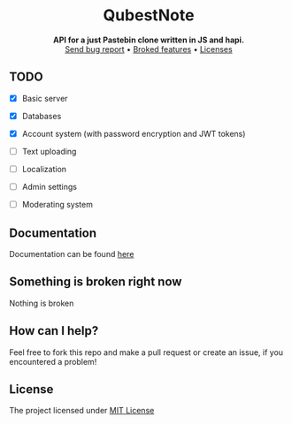 <div align="center">
<h1>QubestNote</h1>
</div>

<div align="center">
    <b>API for a just Pastebin clone written in JS and hapi.</b><br>
    <a href="https://gitlab.com/DebilosTeam/QubestNoteApiJs/-/issues">Send bug report</a>
    •
    <a href="https://gitlab.com/DebilosTeam/QubestNoteApiJs#something-is-broken-right-now">Broked features</a>
    •
    <a href="https://gitlab.com/DebilosTeam/QubestNoteApiJs#licenses">Licenses</a>
</div>


## TODO
- [X] Basic server
- [X] Databases
- [X] Account system (with password encryption and JWT tokens)
- [ ] Text uploading
- [ ] Localization
- [ ] Admin settings
- [ ] Moderating system


## Documentation
Documentation can be found [here](https://gitlab.com/DebilosTeam/QubestNoteApiJs/-/wikis/Home)


## Something is broken right now
Nothing is broken


## How can I help?
Feel free to fork this repo and make a pull request or create an issue, if you encountered a problem!


## License
The project licensed under [MIT License](https://gitlab.com/DebilosTeam/QubestNoteApiJs/-/blob/main/LICENSE)
